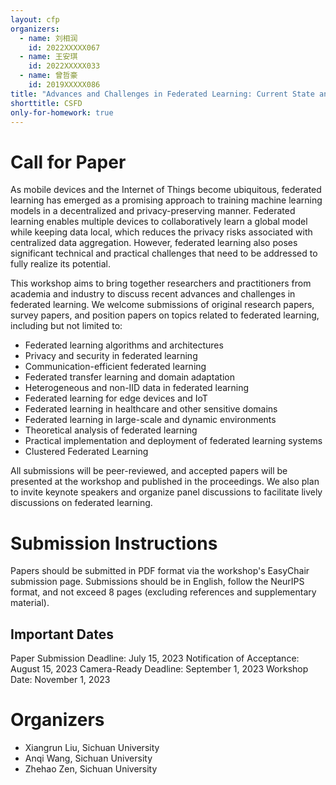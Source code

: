 ```yaml
---
layout: cfp
organizers:
  - name: 刘相润
    id: 2022XXXXX067
  - name: 王安琪
    id: 2022XXXXX033
  - name: 曾哲豪
    id: 2019XXXXX086
title: "Advances and Challenges in Federated Learning: Current State and Future Directions"
shorttitle: CSFD
only-for-homework: true
---
```


# Call for Paper

As mobile devices and the Internet of Things become ubiquitous, federated learning has emerged as a promising approach to training machine learning models in a decentralized and privacy-preserving manner. Federated learning enables multiple devices to collaboratively learn a global model while keeping data local, which reduces the privacy risks associated with centralized data aggregation. However, federated learning also poses significant technical and practical challenges that need to be addressed to fully realize its potential.

This workshop aims to bring together researchers and practitioners from academia and industry to discuss recent advances and challenges in federated learning. We welcome submissions of original research papers, survey papers, and position papers on topics related to federated learning, including but not limited to:

- Federated learning algorithms and architectures
- Privacy and security in federated learning
- Communication-efficient federated learning
- Federated transfer learning and domain adaptation
- Heterogeneous and non-IID data in federated learning
- Federated learning for edge devices and IoT
- Federated learning in healthcare and other sensitive domains
- Federated learning in large-scale and dynamic environments
- Theoretical analysis of federated learning
- Practical implementation and deployment of federated learning systems
- Clustered Federated Learning

All submissions will be peer-reviewed, and accepted papers will be presented at the workshop and published in the proceedings. We also plan to invite keynote speakers and organize panel discussions to facilitate lively discussions on federated learning.

# Submission Instructions

Papers should be submitted in PDF format via the workshop's EasyChair submission page. Submissions should be in English, follow the NeurIPS format, and not exceed 8 pages (excluding references and supplementary material).

## Important Dates

Paper Submission Deadline: July 15, 2023
Notification of Acceptance: August 15, 2023
Camera-Ready Deadline: September 1, 2023
Workshop Date: November 1, 2023

# Organizers

- Xiangrun Liu, Sichuan University
- Anqi Wang, Sichuan University
- Zhehao Zen, Sichuan University

